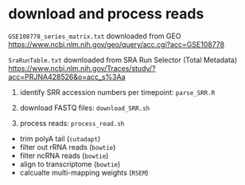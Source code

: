 # download and process reads

`GSE108778_series_matrix.txt`
downloaded from GEO
https://www.ncbi.nlm.nih.gov/geo/query/acc.cgi?acc=GSE108778

`SraRunTable.txt`
downloaded from SRA Run Selector (Total Metadata)
https://www.ncbi.nlm.nih.gov/Traces/study/?acc=PRJNA428526&o=acc_s%3Aa

1. identify SRR accession numbers per timepoint: `parse_SRR.R`

2. download FASTQ files: `download_SRR.sh`

3. process reads: `process_read.sh`
- trim polyA tail (`cutadapt`)
- filter out rRNA reads (`bowtie`)
- filter ncRNA reads (`bowtie`)
- align to transcriptome (`bowtie`)
- calcualte multi-mapping weights (`RSEM`)
